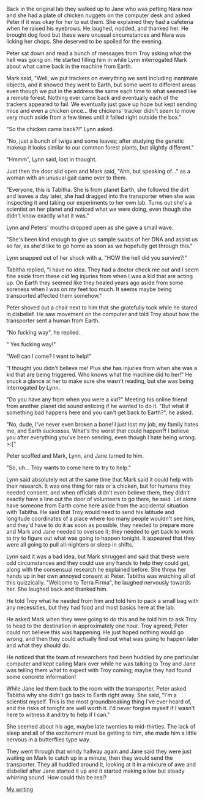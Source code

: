 Back in the original lab they walked up to Jane who was petting Nara now and she had a plate of chicken nuggets on the computer desk and asked Peter if it was okay for her to eat them. She explained they had a cafeteria when he raised his eyebrows. He laughed, nodded, and thanked her. He brought dog food but these were unusual circumstances and Nara was licking her chops. She deserved to be spoiled for the evening. 

Peter sat down and read a bunch of messages from Troy asking what the hell was going on. He started filling him in while Lynn interrogated Mark about what came back in the machine from Earth. 

Mark said, "Well, we put trackers on everything we sent including inanimate objects, and it showed they went to Earth, but some went to different areas even though we put in the address the same each time to what seemed like a remote forest. Nothing ever came back and eventually each of the trackers appeared to fail. We eventually just gave up hope but kept sending mice and even a chicken once... the chickens' tracker didn't seem to move very much aside from a few times until it failed right outside the box." 

"So the chicken came back?!" Lynn asked. 

"No, just a bunch of twigs and some leaves; after studying the genetic makeup it looks similar to our common forest plants, but slightly different." 

"Hmmm", Lynn said, lost in thought. 

Just then the door slid open and Mark said, "Ahh, but speaking of..." as a woman with an unusual gait came over to them. 

"Everyone, this is Tabitha. She is from planet Earth, she followed the dirt and leaves a day later, she had dragged into the transporter when she was inspecting it and taking our experiments to her own lab. Turns out she's a scientist on her planet and noticed what we were doing, even though she didn't know exactly what it was." 

Lynn and Peters' mouths dropped open as she gave a small wave. 

"She's been kind enough to give us sample swabs of her DNA and assist us so far, as she'd like to go home as soon as we hopefully get through this." 

Lynn snapped out of her shock with a, "HOW the hell did you survive?!" 

Tabitha replied, "I have no idea. They had a doctor check me out and I seem fine aside from these old leg injuries from when I was a kid that are acting up. On Earth they seemed like they healed years ago aside from some soreness when I was on my feet too much. It seems maybe being transported affected them somehow."  

Peter shoved out a chair next to him that she gratefully took while he stared in disbelief. He saw movement on the computer and told Troy about how the transporter sent a human from Earth. 

"No fucking way", he replied. 

" Yes fucking way!" 

"Well can I come? I want to help!" 

"I thought you didn't believe me! Plus she has injuries from when she was a kid that are being triggered. Who knows what the machine did to her!" He snuck a glance at her to make sure she wasn't reading, but she was being interrogated by Lynn. 

"Do you have any from when you were a kid?" Meeting his online friend from another planet did sound enticing if he wanted to do it. "But what if something bad happens here and you can't get back to Earth?", he asked. 

"No, dude, I've never even broken a bone! I just lost my job, my family hates me, and Earth sucksssss. What's the worst that could happen?! I believe you after everything you've been sending, even though I hate being wrong. >:[" 

Peter scoffed and Mark, Lynn, and Jane turned to him. 

"So, uh... Troy wants to come here to try to help." 

Lynn said absolutely not at the same time that Mark said it could help with their research. It was one thing for rats or a chicken, but for humans they needed consent, and when officials didn't even believe them, they didn't exactly have a line out the door of volunteers to go there, he said. Let alone have someone from Earth come here aside from the accidental situation with Tabitha. He said that Troy would need to send his latitude and longitude coordinates of a place where too many people wouldn't see him, and they'd have to do it as soon as possible, they needed to prepare more and Mark and Jane needed to oversee it; they needed to get back to work to try to figure out what was going to happen tonight. It appeared that they were all going to pull all-nighters or sleep in shifts. 

Lynn said it was a bad idea, but Mark shrugged and said that these were odd circumstances and they could use any hands to help they could get, along with the consensual research he explained before. She threw her hands up in her own annoyed consent at Peter. Tabitha was watching all of this quizzically.
"Welcome to Terra Firma", he laughed nervously towards her. She laughed back and thanked him. 

He told Troy what he needed from him and told him to pack a small bag with any necessities, but they had food and most basics here at the lab. 

He asked Mark when they were going to do this and he told him to ask Troy to head to the destination in approximately one hour.
Troy agreed; Peter could not believe this was happening. He just hoped nothing would go wrong, and then they could actually find out what was going to happen later and what they should do. 

He noticed that the team of researchers had been huddled by one particular computer and kept calling Mark over while he was talking to Troy and Jane was telling them what to expect with Troy coming; maybe they had found some concrete information! 

While Jane led them back to the room with the transporter, Peter asked Tabitha why she didn't go back to Earth right away. She said, "I'm a scientist myself. This is the most groundbreaking thing I've ever heard of, and the risks of tonight are well worth it. I'd never forgive myself if I wasn't here to witness it and try to help if I can." 

She seemed about his age, maybe late twenties to mid-thirties. The lack of sleep and all of the excitement must be getting to him, she made him a little nervous in a butterflies type way. 

They went through that windy hallway again and Jane said they were just waiting on Mark to catch up in a minute, then they would send the transporter. They all huddled around it, looking at it in a mixture of awe and disbelief after Jane started it up and it started making a low but steady whirring sound. How could this be real?

[My writing](http://www.iliveonterrafirma.com)